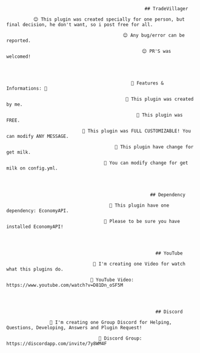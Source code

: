                                                        ## TradeVillager

              😊 This plugin was created specially for one person, but final decision, he don't want, so i post free for all.

                                               😊 Any bug/error can be reported. 

                                                      😊 PR'S was welcomed!


 
 
                                                  🌟 Features & Informations: 🌟

                                                🧦 This plugin was created by me.

                                                    🧦 This plugin was FREE.

                                🧦 This plugin was FULL CUSTOMIZABLE! You can modify ANY MESSAGE.

                                            🧦 This plugin have change for get milk.

                                        🧦 You can modify change for get milk on config.yml.




                                                         ## Dependency

                                          🎉 This plugin have one dependency: EconomyAPI.

                                        🎉 Please to be sure you have installed EconomyAPI!




                                                           ## YouTube

                                    🎉 I'm creating one Video for watch what this plugins do.

                                   🎉 YouTube Video: https://www.youtube.com/watch?v=D81Dn_oSF5M




                                                           ## Discord
                                                           
                    🎉 I'm creating one Group Discord for Helping, Questions, Developing, Answers and Plugin Request!

                                      🎉 Discord Group: https://discordapp.com/invite/7y8WM4F
